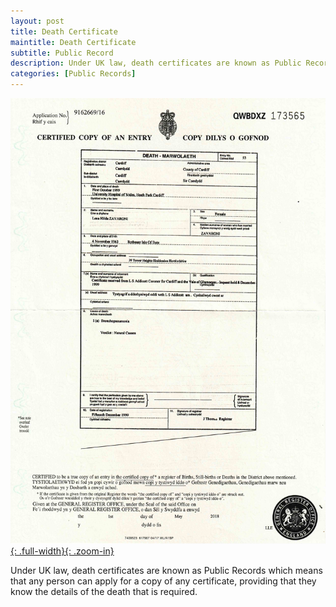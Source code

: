 ```yaml
---
layout: post
title: Death Certificate
maintitle: Death Certificate
subtitle: Public Record
description: Under UK law, death certificates are known as Public Records which means that any person can apply for a copy of any certificate, providing that they know the details of the death that is required.
categories: [Public Records]
---
```


[![](/assets/images/public-records/1999-10-01-lena-zavaroni-death-certificate-front.jpg){: .full-width}{: .zoom-in}](/assets/images/public-records/1999-10-01-lena-zavaroni-death-certificate-front.jpg)

Under UK law, death certificates are known as Public Records which means that any person can apply for a copy of any certificate, providing that they know the details of the death that is required.

